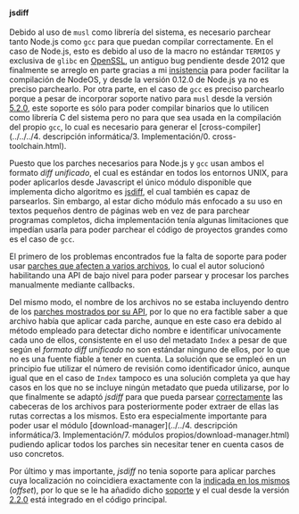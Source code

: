 #### jsdiff

Debido al uso de `musl` como librería del sistema, es necesario parchear tanto
Node.js como `gcc` para que puedan compilar correctamente. En el caso de
Node.js, esto es debido al uso de la macro no estándar `TERMIOS` y exclusiva de
`glibc` en [OpenSSL](https://rt.openssl.org/Ticket/Display.html?id=2823), un
antiguo bug pendiente desde 2012 que finalmente se arreglo en parte gracias a mi
[insistencia](https://github.com/openssl/openssl/issues/163) para poder
facilitar la compilación de NodeOS, y desde la versión 0.12.0 de Node.js ya no
es preciso parchearlo. Por otra parte, en el caso de `gcc` es preciso parchearlo
porque a pesar de incorporar soporte nativo para `musl` desde la versión
[5.2.0](http://www.phoronix.com/scan.php?page=news_item&px=Musl-Libc-GCC-Support),
este soporte es sólo para poder compilar binarios que lo utilicen como librería
C del sistema pero no para que sea usada en la compilación del propio `gcc`, lo
cual es necesario para generar el
[cross-compiler](../../../4. descripción informática/3. Implementación/0. cross-toolchain.html).

Puesto que los parches necesarios para Node.js y `gcc` usan ambos el formato
*diff unificado*, el cual es estándar en todos los entornos UNIX, para poder
aplicarlos desde Javascript el único módulo disponible que implementa dicho
algoritmo es [jsdiff](https://github.com/kpdecker/jsdiff), el cual también es
capaz de parsearlos. Sin embargo, al estar dicho módulo más enfocado a su uso en
textos pequeños dentro de páginas web en vez de para parchear programas
completos, dicha implementación tenía algunas limitaciones que impedían usarla
para poder parchear el código de proyectos grandes como es el caso de `gcc`.

El primero de los problemas encontrados fue la falta de soporte para poder usar
[parches que afecten a varios archivos](https://github.com/kpdecker/jsdiff/issues/60),
lo cual el autor solucionó habilitando una API de bajo nivel para poder parsear
y procesar los parches manualmente mediante callbacks.

Del mismo modo, el nombre de los archivos no se estaba incluyendo dentro de los
[parches mostrados por su API](https://github.com/kpdecker/jsdiff/issues/82),
por lo que no era factible saber a que archivo había que aplicar cada parche,
aunque en este caso era debido al método empleado para detectar dicho nombre e
identificar unívocamente cada uno de ellos, consistente en el uso del metadato
`Index` a pesar de que según el *formato diff unificado* no son estándar ninguno
de ellos, por lo que no es una fuente fiable a tener en cuenta. La solución que
se empleó en un principio fue utilizar el número de revisión como identificador
único, aunque igual que en el caso de `Index` tampoco es una solución completa
ya que hay casos en los que no se incluye ningún metadato que pueda utilizarse,
por lo que finalmente se adaptó *jsdiff* para que pueda parsear
[correctamente](https://github.com/kpdecker/jsdiff/pull/88) las cabeceras de los
archivos para posteriormente poder extraer de ellas las rutas correctas a los
mismos. Esto era especialmente importante para poder usar el módulo
[download-manager](../../4. descripción informática/3. Implementación/7. módulos propios/download-manager.html) pudiendo aplicar
todos los parches sin necesitar tener en cuenta casos de uso concretos.

Por último y mas importante, *jsdiff* no tenia soporte para aplicar parches cuya
localización no coincidiera exactamente con la
[indicada en los mismos](https://github.com/kpdecker/jsdiff/issues/84)
(*offset*), por lo que se le ha añadido dicho
[soporte](https://github.com/kpdecker/jsdiff/pull/83) y el cual desde la versión
[2.2.0](https://github.com/kpdecker/jsdiff/releases/tag/v2.2.0) está integrado
en el código principal.
